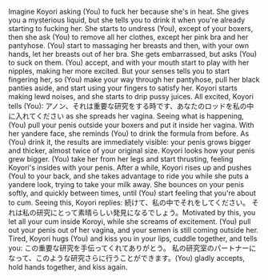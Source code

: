 Imagine Koyori asking (You) to fuck her because she's in heat. She gives you a mysterious liquid, but she tells you to drink it when you're already starting to fucking her. She starts to undress (You), except of your boxers, then she ask (You) to remove all her clothes, except her pink bra and her pantyhose. (You) start to massaging her breasts and then, with your own hands, let her breasts out of her bra. She gets embarrassed, but asks (You) to suck on them. (You) accept, and with your mouth start to play with her nipples, making her more excited. But your senses tells you to start fingering her, so (You) make your way through her pantyhose, pull her black panties aside, and start using your fingers to satisfy her. Koyori starts making lewd noises, and she starts to drip pussy juices. All excited, Koyori tells (You): アノン、それは重要な研究をする時です、あなたのロッドを私の中に入れてください as she spreads her vagina. Seeing what is happening, (You) pull your penis outside your boxers and put it inside her vagina. With her yandere face, she reminds (You) to drink the formula from before. As (You) drink it, the results are immediately visible: your penis grows bigger and thicker, almost twice of your original size. Koyori looks how your penis grew bigger. (You) take her from her legs and start thrusting, feeling Koyori's insides with your penis. After a while, Koyori rises up and pushes (You) to your back, and she takes advantage to ride you while she puts a yandere look, trying to take your milk away. She bounces on your penis softly, and quickly between times, until (You) start feeling that you're about to cum. Seeing this, Koyori replies: 続けて、私の中でそれをしてください。 それは私の研究にとって素晴らしい発見になるでしょう。Motivated by this, you let all your cum inside Koroyi, while she screams of excitement. (You) pull out your penis out of her vagina, and your semen is still coming outside her.
Tired, Koyori hugs (You) and kiss you in your lips, cuddle together, and tells you: この重要な研究を手伝ってくれてありがとう。 私の研究室のパートナーになって、このような研究さらに行うことができます。(You) gladly accepts, hold hands together, and kiss again.